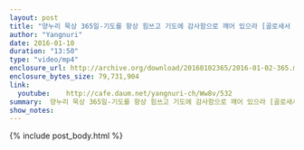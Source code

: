 ```yaml
---
layout: post
title: "양누리 묵상 365일-기도를 항상 힘쓰고 기도에 감사함으로 깨어 있으라 [골로새서 4;2]"
author: "Yangnuri"
date: 2016-01-10
duration: "13:50"
type: "video/mp4"
enclosure_url: http://archive.org/download/20160102365/2016-01-02-365.mp4
enclosure_bytes_size: 79,731,904       
link:
  youtube:    http://cafe.daum.net/yangnuri-ch/Ww8v/532
summary:  양누리 묵상 365일-기도를 항상 힘쓰고 기도에 감사함으로 깨어 있으라 [골로새서 4;2]
show_notes:
---
```

{% include post_body.html %}
